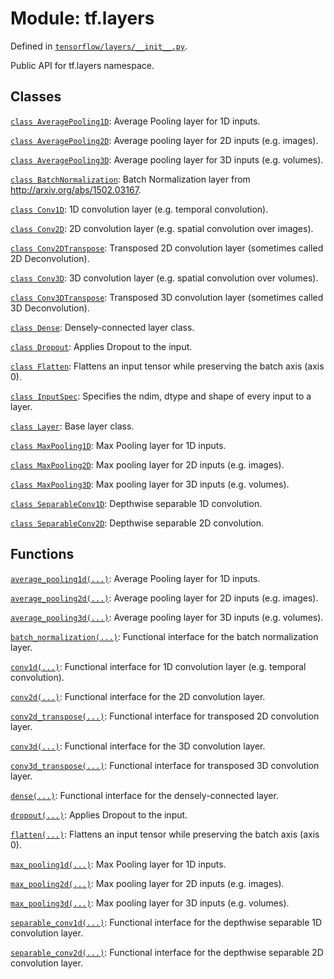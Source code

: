 <div itemscope itemtype="http://developers.google.com/ReferenceObject">
<meta itemprop="name" content="tf.layers" />
</div>

# Module: tf.layers



Defined in [`tensorflow/layers/__init__.py`](https://www.tensorflow.org/code/tensorflow/layers/__init__.py).

Public API for tf.layers namespace.

## Classes

[`class AveragePooling1D`](../tf/layers/AveragePooling1D.md): Average Pooling layer for 1D inputs.

[`class AveragePooling2D`](../tf/layers/AveragePooling2D.md): Average pooling layer for 2D inputs (e.g. images).

[`class AveragePooling3D`](../tf/layers/AveragePooling3D.md): Average pooling layer for 3D inputs (e.g. volumes).

[`class BatchNormalization`](../tf/layers/BatchNormalization.md): Batch Normalization layer from http://arxiv.org/abs/1502.03167.

[`class Conv1D`](../tf/layers/Conv1D.md): 1D convolution layer (e.g. temporal convolution).

[`class Conv2D`](../tf/layers/Conv2D.md): 2D convolution layer (e.g. spatial convolution over images).

[`class Conv2DTranspose`](../tf/layers/Conv2DTranspose.md): Transposed 2D convolution layer (sometimes called 2D Deconvolution).

[`class Conv3D`](../tf/layers/Conv3D.md): 3D convolution layer (e.g. spatial convolution over volumes).

[`class Conv3DTranspose`](../tf/layers/Conv3DTranspose.md): Transposed 3D convolution layer (sometimes called 3D Deconvolution).

[`class Dense`](../tf/layers/Dense.md): Densely-connected layer class.

[`class Dropout`](../tf/layers/Dropout.md): Applies Dropout to the input.

[`class Flatten`](../tf/layers/Flatten.md): Flattens an input tensor while preserving the batch axis (axis 0).

[`class InputSpec`](../tf/layers/InputSpec.md): Specifies the ndim, dtype and shape of every input to a layer.

[`class Layer`](../tf/layers/Layer.md): Base layer class.

[`class MaxPooling1D`](../tf/layers/MaxPooling1D.md): Max Pooling layer for 1D inputs.

[`class MaxPooling2D`](../tf/layers/MaxPooling2D.md): Max pooling layer for 2D inputs (e.g. images).

[`class MaxPooling3D`](../tf/layers/MaxPooling3D.md): Max pooling layer for 3D inputs (e.g. volumes).

[`class SeparableConv1D`](../tf/layers/SeparableConv1D.md): Depthwise separable 1D convolution.

[`class SeparableConv2D`](../tf/layers/SeparableConv2D.md): Depthwise separable 2D convolution.

## Functions

[`average_pooling1d(...)`](../tf/layers/average_pooling1d.md): Average Pooling layer for 1D inputs.

[`average_pooling2d(...)`](../tf/layers/average_pooling2d.md): Average pooling layer for 2D inputs (e.g. images).

[`average_pooling3d(...)`](../tf/layers/average_pooling3d.md): Average pooling layer for 3D inputs (e.g. volumes).

[`batch_normalization(...)`](../tf/layers/batch_normalization.md): Functional interface for the batch normalization layer.

[`conv1d(...)`](../tf/layers/conv1d.md): Functional interface for 1D convolution layer (e.g. temporal convolution).

[`conv2d(...)`](../tf/layers/conv2d.md): Functional interface for the 2D convolution layer.

[`conv2d_transpose(...)`](../tf/layers/conv2d_transpose.md): Functional interface for transposed 2D convolution layer.

[`conv3d(...)`](../tf/layers/conv3d.md): Functional interface for the 3D convolution layer.

[`conv3d_transpose(...)`](../tf/layers/conv3d_transpose.md): Functional interface for transposed 3D convolution layer.

[`dense(...)`](../tf/layers/dense.md): Functional interface for the densely-connected layer.

[`dropout(...)`](../tf/layers/dropout.md): Applies Dropout to the input.

[`flatten(...)`](../tf/layers/flatten.md): Flattens an input tensor while preserving the batch axis (axis 0).

[`max_pooling1d(...)`](../tf/layers/max_pooling1d.md): Max Pooling layer for 1D inputs.

[`max_pooling2d(...)`](../tf/layers/max_pooling2d.md): Max pooling layer for 2D inputs (e.g. images).

[`max_pooling3d(...)`](../tf/layers/max_pooling3d.md): Max pooling layer for 3D inputs (e.g. volumes).

[`separable_conv1d(...)`](../tf/layers/separable_conv1d.md): Functional interface for the depthwise separable 1D convolution layer.

[`separable_conv2d(...)`](../tf/layers/separable_conv2d.md): Functional interface for the depthwise separable 2D convolution layer.

